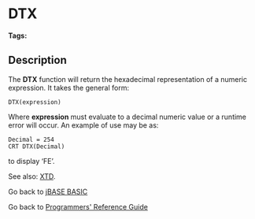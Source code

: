 # DTX

<PageHeader />

**Tags:**
<badge text='hexadecimal representation' vertical='middle' />

## Description

The **DTX** function will return the hexadecimal representation of a numeric expression. It takes the general form:

```
DTX(expression)
```

Where **expression** must evaluate to a decimal numeric value or a runtime error will occur. An example of use may be as:

```
Decimal = 254
CRT DTX(Decimal)
```

to display ‘FE’.

See also: [XTD](./../xtd).

Go back to [jBASE BASIC](./../README.md)

Go back to [Programmers' Reference Guide](./../../reference-guides/jbc/README.md)

  
<PageFooter />
